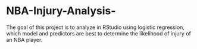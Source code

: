 # NBA-Injury-Analysis-
The goal of this project is to analyze in RStudio using logistic regression, which model and predictors are best to determine the likelihood of injury of an NBA player. 
